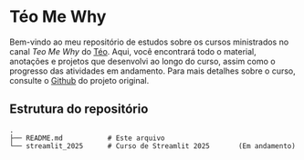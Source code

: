 # Téo Me Why

Bem-vindo ao meu repositório de estudos sobre os cursos ministrados no canal *Teo Me Why* do [Téo](https://cursos.teomewhy.org/). Aqui, você encontrará todo o material, anotações e projetos que desenvolvi ao longo do curso, assim como o progresso das atividades em andamento. Para mais detalhes sobre o curso, consulte o [Github](https://github.com/TeoMeWhy) do projeto original.

## Estrutura do repositório

```plaintext
.
├── README.md           # Este arquivo
└── streamlit_2025      # Curso de Streamlit 2025       (Em andamento)

